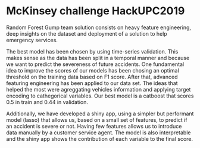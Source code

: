 # McKinsey challenge HackUPC2019 


Random Forest Gump team solution consists on heavy feature engineering, deep insights on the dataset
and deployment of a solution to help emergency services. 


The best model has been chosen by using time-series validation. This makes sense as the data
has been split in a temporal manner and because we want to predict the severeness of future accidents. One fundamental idea to improve the scores of our models has been chosing an optimal threshold on the training data based on F1 score. After that, advanced featuring engineering has been applied to our data set. The ideas that helped the most were agreggating vehicles information and applying target encoding to cathegorical variables. Our best model is a catboost that scores 0.5 in train and 0.44 in validation.

Additionally, we have developed a shiny app, using a simpler but performant model (lasso) that allows us, based on a small set of features, to predict if an accident is severe or not. Having few features allows us to introduce data manually by a customer service agent. The model is also interpretable and the shiny app shows the contribution of each variable to the final score. 